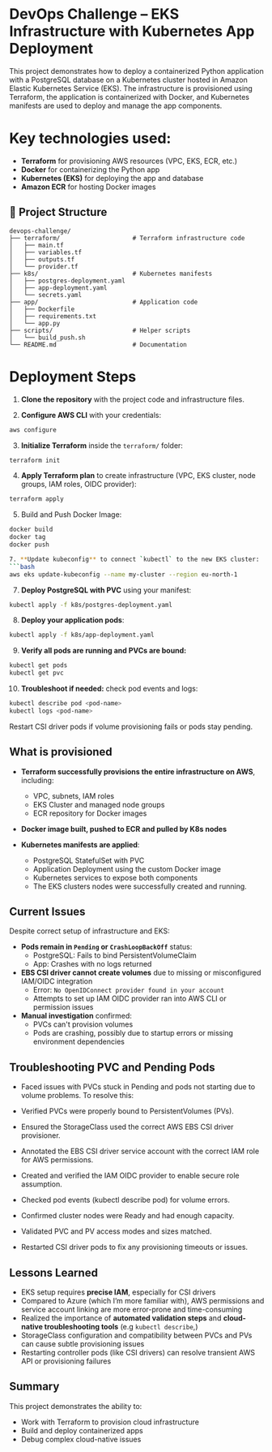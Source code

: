 # DevOps Challenge – EKS Infrastructure with Kubernetes App Deployment

This project demonstrates how to deploy a containerized Python application with a PostgreSQL database on a Kubernetes cluster hosted in Amazon Elastic Kubernetes Service (EKS). The infrastructure is provisioned using Terraform, the application is containerized with Docker, and Kubernetes manifests are used to deploy and manage the app components.

# Key technologies used:

- **Terraform** for provisioning AWS resources (VPC, EKS, ECR, etc.)
- **Docker** for containerizing the Python app
- **Kubernetes (EKS)** for deploying the app and database
- **Amazon ECR** for hosting Docker images


## 📌 Project Structure

```text
devops-challenge/
├── terraform/                    # Terraform infrastructure code
│   ├── main.tf
│   ├── variables.tf
│   ├── outputs.tf
│   └── provider.tf
├── k8s/                          # Kubernetes manifests
│   ├── postgres-deployment.yaml
│   ├── app-deployment.yaml
│   └── secrets.yaml
├── app/                          # Application code
│   ├── Dockerfile
│   ├── requirements.txt
│   └── app.py
├── scripts/                      # Helper scripts
│   └── build_push.sh
└── README.md                     # Documentation
```
# Deployment Steps

1. **Clone the repository** with the project code and infrastructure files.

2. **Configure AWS CLI** with your credentials:
```bash
aws configure
```

3. **Initialize Terraform** inside the `terraform/` folder:
```bash
terraform init
```

4. **Apply Terraform plan** to create infrastructure (VPC, EKS cluster, node groups, IAM roles, OIDC provider):
```bash
terraform apply
```
5. Build and Push Docker Image:
```bash
docker build
docker tag 
docker push 

7. **Update kubeconfig** to connect `kubectl` to the new EKS cluster:
```bash
aws eks update-kubeconfig --name my-cluster --region eu-north-1
```

7. **Deploy PostgreSQL with PVC** using your manifest:
```bash
kubectl apply -f k8s/postgres-deployment.yaml
```

8. **Deploy your application pods**:
```bash
kubectl apply -f k8s/app-deployment.yaml
```

9. **Verify all pods are running and PVCs are bound:**
```bash
kubectl get pods
kubectl get pvc
```

10. **Troubleshoot if needed:** check pod events and logs:
```bash
kubectl describe pod <pod-name>
kubectl logs <pod-name>
```
Restart CSI driver pods if volume provisioning fails or pods stay pending.


## What is provisioned

- **Terraform successfully provisions the entire infrastructure on AWS**, including:
  - VPC, subnets, IAM roles
  - EKS Cluster and managed node groups
  - ECR repository for Docker images

- **Docker image built, pushed to ECR and pulled by K8s nodes**

- **Kubernetes manifests are applied**:
  - PostgreSQL StatefulSet with PVC
  - Application Deployment using the custom Docker image
  - Kubernetes services to expose both components
  - The EKS clusters nodes were successfully created and running.

## Current Issues

Despite correct setup of infrastructure and EKS:

- **Pods remain in `Pending` or `CrashLoopBackOff`** status:
  - PostgreSQL: Fails to bind PersistentVolumeClaim
  - App: Crashes with no logs returned
- **EBS CSI driver cannot create volumes** due to missing or misconfigured IAM/OIDC integration
  - Error: `No OpenIDConnect provider found in your account`
  - Attempts to set up IAM OIDC provider ran into AWS CLI or permission issues
- **Manual investigation** confirmed:
  - PVCs can't provision volumes
  - Pods are crashing, possibly due to startup errors or missing environment dependencies

 ## Troubleshooting PVC and Pending Pods

 - Faced issues with PVCs stuck in Pending and pods not starting due to volume problems. To resolve this:

  - Verified PVCs were properly bound to PersistentVolumes (PVs).
  
  - Ensured the StorageClass used the correct AWS EBS CSI driver provisioner.
  
  - Annotated the EBS CSI driver service account with the correct IAM role for AWS permissions.
  
  - Created and verified the IAM OIDC provider to enable secure role assumption.
  
  - Checked pod events (kubectl describe pod) for volume errors.
  
  - Confirmed cluster nodes were Ready and had enough capacity.
  
  - Validated PVC and PV access modes and sizes matched.
  
  - Restarted CSI driver pods to fix any provisioning timeouts or issues.

##  Lessons Learned

- EKS setup requires **precise IAM**, especially for CSI drivers
- Compared to Azure (which I’m more familiar with), AWS permissions and service account linking are more error-prone and time-consuming
- Realized the importance of **automated validation steps** and **cloud-native troubleshooting tools** (e.g  `kubectl describe`,)
- StorageClass configuration and compatibility between PVCs and PVs can cause subtle provisioning issues
- Restarting controller pods (like CSI drivers) can resolve transient AWS API or provisioning failures



##  Summary

This project demonstrates the ability to:

- Work with Terraform to provision cloud infrastructure
- Build and deploy containerized apps
- Debug complex cloud-native issues 
